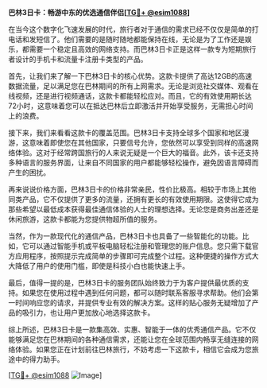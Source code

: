 **巴林3日卡：畅游中东的优选通信伴侣[[TG💪+ @esim1088](https://t.me/s/esim1088)]**

在当今这个数字化飞速发展的时代，旅行者对于通信的需求已经不仅仅是简单的打电话和发短信了。他们需要的是随时随地都能保持在线，无论是为了工作还是娱乐，都需要一个稳定且高效的网络支持。而巴林3日卡正是这样一款专为短期旅行者设计的手机卡和流量卡注册卡类型的产品。

首先，让我们来了解一下巴林3日卡的核心优势。这款卡提供了高达12GB的高速数据流量，足以满足您在巴林期间的所有上网需求。无论是浏览社交媒体、观看在线视频，还是进行视频通话，这款卡都能轻松应对。而且，它的有效使用期长达72小时，这意味着您可以在抵达巴林后立即激活并开始享受服务，无需担心时间上的浪费。

接下来，我们来看看这款卡的覆盖范围。巴林3日卡支持全球多个国家和地区漫游，这意味着即使您在其他国家，只要信号允许，您依然可以享受到同样的高速网络体验。这对于经常跨国旅行的人来说无疑是一个巨大的福音。此外，该卡还支持多种语言的服务界面，让来自不同国家的用户都能够轻松操作，避免因语言障碍而产生的困扰。

再来说说价格方面，巴林3日卡的价格非常亲民，性价比极高。相较于市场上其他同类产品，它不仅提供了更多的流量，还拥有更长的有效使用期限。这使得它成为那些希望以最低成本获得最佳通信体验的人士的理想选择。无论您是商务出差还是休闲旅游，这款卡都能为您提供物超所值的服务。

当然，作为一款现代化的通信产品，巴林3日卡也具备了一些智能化的功能。比如，它可以通过智能手机或平板电脑轻松注册和管理您的账户信息。您只需下载官方应用程序，按照提示完成简单的步骤即可完成整个过程。这种便捷的操作方式大大降低了用户的使用门槛，即使是科技小白也能快速上手。

最后，值得一提的是，巴林3日卡的服务团队始终致力于为客户提供最优质的支持。如果您在使用过程中遇到任何问题，都可以随时联系客服寻求帮助。他们会第一时间响应您的请求，并提供专业有效的解决方案。这样的贴心服务无疑增加了产品的吸引力，也让用户更加放心地选择这款卡。

综上所述，巴林3日卡是一款集高效、实惠、智能于一体的优秀通信产品。它不仅能够满足您在巴林期间的各种通信需求，还能让您在全球范围内畅享无缝连接的网络体验。如果您正在计划前往巴林旅行，不妨考虑一下这款卡，相信它会成为您旅途中的得力助手。

[[TG💪+ @esim1088](https://t.me/s/esim1088) ![Image](https://i.postimg.cc/4NQfJmqS/Snipaste-2025-05-13-00-14-12.png)]